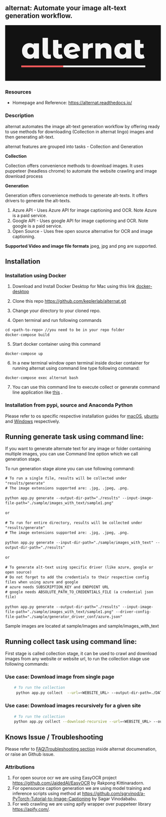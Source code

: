 ## **alternat**: Automate your image alt-text generation workflow.

![](logo.png)
### Resources 
* Homepage and Reference: <https://alternat.readthedocs.io/>

### Description
alternat automates the image alt-text generation workflow by offering ready to use methods for downloading (Collection in alternat lingo) images and then generating alt-text.

alternat features are grouped into tasks - Collection and Generation

**Collection**

Collection offers convenience methods to download images. It uses puppeteer (headless chrome) to automate the website crawling and image download process  

**Generation**

Generation offers convenience methods to generate alt-texts. It offers drivers to generate the alt-texts.
1. Azure API - Uses Azure API for image captioning and OCR. Note Azure is a paid service.
2. Google API - Uses google API for image captioning and OCR. Note google is a paid service.
3. Open Source - Uses free open source alternative for OCR and image captioning.

**Supported Video and image file formats**
jpeg, jpg and png are supported.

## Installation

### Installation using Docker
1. Download and Install Docker Desktop for Mac using this link [docker-desktop](https://www.docker.com/products/docker-desktop)

2. Clone this repo https://github.com/keplerlab/alternat.git 

3. Change your directory to your cloned repo.

4. Open terminal and run following commands
```
cd <path-to-repo> //you need to be in your repo folder
docker-compose build
```
5. Start docker container using this command
```
docker-compose up
```
6. In a new terminal window open terminal inside docker container for running alternat using command line type following command:
```
docker-compose exec alternat bash
```

7. You can use this command line to execute collect or generate command line application like [this](https://alternat.readthedocs.io/en/main/using_alternat.html#application-mode-via-cli-command-line-interface) . 


### Installation from pypi, source and Anaconda Python

Please refer to os specific respective installation guides for [macOS](https://alternat.readthedocs.io/en/main/installation/installing_alternat_macos.html), [ubuntu](https://alternat.readthedocs.io/en/main/installation/installing_alternat_ubuntu.html) and 
[Windows](https://alternat.readthedocs.io/en/main/installation/installing_alternat_windows.html) respectively. 

## Running generate task using command line:

If you want to generate alternate text for any image or folder containing 
multiple images, you can use Command line option which we call generation stage. 

To run generation stage alone you can use following command: 

```
# To run a single file, results will be collected under "results/generate"
# The image extensions supported are: .jpg, .jpeg, .png.

python app.py generate --output-dir-path="./results" --input-image-file-path="./sample/images_with_text/sample1.png"  

or

# To run for entire directory, results will be collected under "results/generate"
# The image extensions supported are: .jpg, .jpeg, .png.

python app.py generate --input-dir-path="./sample/images_with_text" --output-dir-path="./results"

or 

# To generate alt-text using specific driver (like azure, google or open source)
# Do not forget to add the credentials to their respective config files when using azure and google
# azure needs SUBSCRIPTION_KEY and ENDPOINT URL
# google needs ABSOLUTE_PATH_TO_CREDENTIALS_FILE (a credential json file)

python app.py generate --output-dir-path="./results" --input-image-file-path="./sample/images_with_text/sample1.png" --driver-config-file-path="./sample/generator_driver_conf/azure.json"

```


Sample images are located at sample/images and sample/images_with_text

## Running collect task using command line:
First stage is called collection stage, it can be used to crawl and download images from any website or website url, to run the collection stage use following commands:

### Use case: Download image from single page 
```bash
    # To run the collection 
     python app.py collect  --url=<WEBSITE_URL> --output-dir-path=./DATADUMP
```

### Use case: Download images recursively for a given site

```bash
    # To run the collection 
    python app.py collect --download-recursive --url=<WEBSITE_URL> --output-dir-path=./DATADUMP
```


## Knows Issue / Troubleshooting

Please refer to [FAQ\Troubleshooting section](https://alternat.readthedocs.io/en/main/faq.html) inside alternat documenation, or raise 
an Github issue. 

### Attributions
1. For open source ocr we are using EasyOCR project https://github.com/JaidedAI/EasyOCR by Rakpong Kittinaradorn.
2. For opensource caption generation we are using model training and inference scripts using method at https://github.com/sgrvinod/a-PyTorch-Tutorial-to-Image-Captioning by Sagar Vinodababu. 
3. For web crawling we are using apify wrapper over puppeteer library https://apify.com/. 

